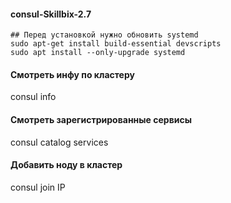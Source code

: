 #### consul-Skillbix-2.7

```
## Перед установкой нужно обновить systemd
sudo apt-get install build-essential devscripts
sudo apt install --only-upgrade systemd

```
#### Смотреть инфу по кластеру
consul info

#### Смотреть зарегистрированные сервисы
consul catalog services

#### Добавить ноду в кластер
consul join IP
